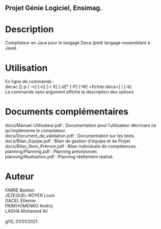 ## Projet Génie Logiciel, Ensimag.

# Description
Compilateur en Java pour le langage Deca (petit langage ressemblant à Java).

# Utilisation
En ligne de commande : <br/>
decac [[-p | -v] [-n] [-r X] [-d]* [-P] [-W] <fichier.deca>] | [-b] <br/>
La commande sans argument affiche la description des options <br/>

# Documents complémentaires
docs/Manuel-Utilisateur.pdf : Documentation pour l’utilisateur décrivant ce qu’implémente le compilateur. <br/>
docs/Document_de_validation.pdf : Documentation sur les tests. <br/>
docs/Bilan_Equipe.pdf : Bilan de gestion d'équipe et de Projet <br/>
docs/Bilan_Nom_Prénom.pdf : Bilan individuels de compétences. <br/>
planning/Planning.pdf : Planning prévisionnel. <br/>
planning/Realisation.pdf : Planning réellement réalisé. <br/>


# Auteur
FABRE Bastien <br/>
JEZEQUEL-ROYER Louis <br/>
GACEL Etienne <br/>
PARKHOMENKO Andriy <br/>
LAGHA Mohamed Ali <br/>
<br/>
gl10, 01/01/2021.
